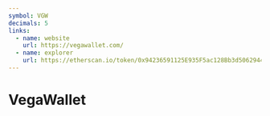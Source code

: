 ```yaml
---
symbol: VGW
decimals: 5
links:
  - name: website
    url: https://vegawallet.com/
  - name: explorer
    url: https://etherscan.io/token/0x94236591125E935F5ac128Bb3d5062944C24958c
---
```


# VegaWallet
